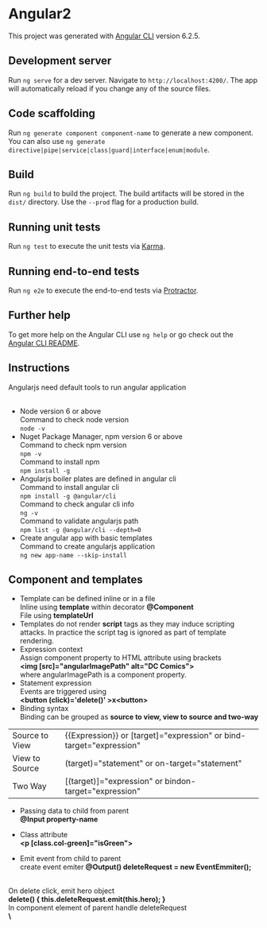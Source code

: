 # Angular2

This project was generated with [Angular CLI](https://github.com/angular/angular-cli) version 6.2.5.

## Development server

Run `ng serve` for a dev server. Navigate to `http://localhost:4200/`. The app will automatically reload if you change any of the source files.

## Code scaffolding

Run `ng generate component component-name` to generate a new component. You can also use `ng generate directive|pipe|service|class|guard|interface|enum|module`.

## Build

Run `ng build` to build the project. The build artifacts will be stored in the `dist/` directory. Use the `--prod` flag for a production build.

## Running unit tests

Run `ng test` to execute the unit tests via [Karma](https://karma-runner.github.io).

## Running end-to-end tests

Run `ng e2e` to execute the end-to-end tests via [Protractor](http://www.protractortest.org/).

## Further help

To get more help on the Angular CLI use `ng help` or go check out the [Angular CLI README](https://github.com/angular/angular-cli/blob/master/README.md).

## Instructions

Angularjs need default tools to run angular application<br/><br/>

- Node version 6 or above<br/>
  Command to check node version<br/>
  `node -v`
- Nuget Package Manager, npm version 6 or above<br/>
  Command to check npm version<br/>
  `npm -v`<br/>
  Command to install npm<br/>
  `npm install -g`
- Angularjs boiler plates are defined in angular cli<br/>
  Command to install angular cli<br/>
  `npm install -g @angular/cli`<br/>
  Command to check angular cli info<br/>
  `ng -v`<br/>
  Command to validate angularjs path<br/>
  `npm list -g @angular/cli --depth=0`
- Create angular app with basic templates<br/>
  Command to create angularjs application<br/>
  `ng new app-name --skip-install`

## Component and templates
- Template can be defined inline or in a file<br/>
Inline using <b>template</b> within decorator <b>@Component</b><br/>
File using <b>templateUrl</b><br/>
- Templates do not render <b>script</b> tags as they may induce scripting attacks. In practice the script tag is ignored as part of template rendering.
- Expression context<br/>
Assign component property to HTML attribute using brackets<br/>
<b>\<img [src]="angularImagePath" alt="DC Comics"\></b><br/>
where angularImagePath is a component property.
- Statement expression<br/>
Events are triggered using <br/>
<b>\<button (click)='delete()' \>x\<button\></b>
- Binding syntax<br/>
Binding can be grouped as <b>source to view, view to source and two-way</b>
<table>
<tr><td>Source to View</td>
<td>{{Expression}} or [target]="expression" or bind-target="expression"</td>
</tr>
<tr>
<td>View to Source</td>
<td>(target)="statement" or on-target="statement"</td>
</tr>
<tr>
<td>Two Way</td>
<td>[(target)]="expression" or bindon-target="expression"</td>
</tr>
</table>

- Passing data to child from parent<br/>
<b>@Input property-name</b><br/>

- Class attribute<br/>
<b>\<p [class.col-green]="isGreen"\></b>

- Emit event from child to parent<br/>
create event emiter <b>@Output() deleteRequest = new EventEmmiter<Hero>();</b>
<br/>
On delete click, emit hero object <br/>
<b>delete() { this.deleteRequest.emit(this.hero); }</b><br/>
In component element of parent handle deleteRequest<br/>
<b>\<app-hero-component (deleteRequest)="deleteHero($event)" /></b><br/>
